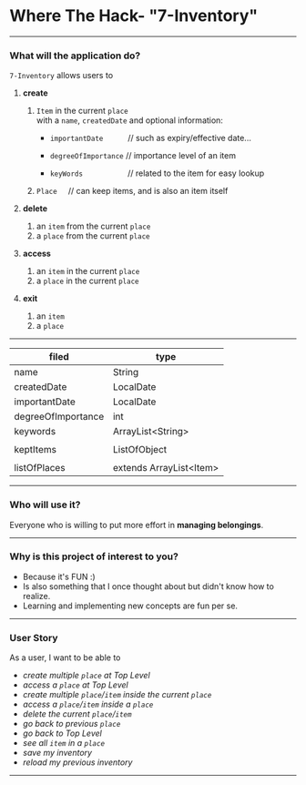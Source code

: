 # Where The Hack- "7-Inventory"

---

### What will the application do?

`7-Inventory` allows users to 

1. **create** 
   1. `Item` in the current `place`   
   with a `name`, `createdDate` and optional information:

      - `importantDate` &nbsp;&nbsp;&nbsp;&nbsp;&nbsp;
      &nbsp;&nbsp;&nbsp;
      // such as expiry/effective date...

      - `degreeOfImportance` // importance level of an item
     
      - `keyWords` &nbsp;&nbsp;&nbsp;&nbsp;&nbsp;
      &nbsp;&nbsp;&nbsp;&nbsp;&nbsp;&nbsp;
      &nbsp;&nbsp;&nbsp;&nbsp;&nbsp;
      // related to the item for easy lookup

   3. `Place` &nbsp;&nbsp;&nbsp;
   // can keep items, and is also an item itself

[//]: # ()
[//]: # (   3. `ListOfObjects` &nbsp; )

[//]: # (   // can keep items or places    )

[//]: # (      &nbsp;&nbsp;&nbsp;&nbsp;&nbsp;&nbsp;)

[//]: # (      &nbsp;&nbsp;&nbsp;&nbsp;&nbsp;&nbsp;)

[//]: # (      &nbsp;&nbsp;&nbsp;&nbsp;&nbsp;&nbsp;)

[//]: # (      &nbsp;&nbsp;&nbsp;&nbsp;&nbsp;&nbsp;)

[//]: # (      &nbsp;&nbsp;&nbsp;&nbsp;&nbsp;&nbsp;)

[//]: # (   // meaning can be `listOfItems` or `listOfPlaces`)


[//]: # (   3. a `place` to a `listOfPlaces`)

2. **delete**
   1. an `item` from the current `place`
   2. a `place` from the current `place`

3. **access**
   1. an `item` in the current `place`
   2. a `place` in the current `place`

4. **exit**
   1. an `item`
   2. a `place`

[//]: # (5. `find`)

[//]: # (    1. an `item` based on `name` or `createdDate`   )

[//]: # (   &nbsp;&nbsp;&nbsp;&nbsp;&nbsp;&nbsp;&nbsp;)

[//]: # (   &nbsp;&nbsp;&nbsp;&nbsp;&nbsp;&nbsp;&nbsp;&nbsp;)

[//]: # (   // return the `place` where it is kept if found)

[//]: # (6. `tryFind`)

[//]: # (   1. try to find an `item`/`place`by comparing it )

[//]: # (   to its **related information**, and return the `place` )

[//]: # (   or a path to the `item`)

[//]: # (   \- &#40;if item is kept in a place, )

[//]: # (   and the place is kept in another place...&#41;)

[//]: # (7. `getAll`)

[//]: # (   1. `item` &nbsp;&nbsp;&nbsp;)

[//]: # (   in a `place`)

[//]: # (   2. `place` in the system and all `item` kept in these `place`)

[//]: # ()
[//]: # (8. `getTimeline`)

[//]: # (   1. return a timeline &#40;important dates&#41; of all `item` kept)

[//]: # (      - e.g. expiry dates of food in the fridge)

---

| filed             | type                     |
|-------------------| ------------------------ |
| name              | String                   |
| createdDate       | LocalDate                |
| importantDate     | LocalDate                |
| degreeOfImportance| int                      |
| keywords          | ArrayList\<String>       |
|                   |                          |
| keptItems         | ListOfObject             |
|                   |                          |
| listOfPlaces      | extends ArrayList\<Item> |

[//]: # ()
[//]: # (---)

[//]: # ()
[//]: # (| class        | method and description | return type |)

[//]: # (| ------------ | ---------------------- | ----------- |)

[//]: # (| Place        | add&#40;Item item&#41;         | void        |)

[//]: # (| Place        | remove&#40;Item item&#41;      | void        |)

[//]: # (| Place        | find&#40;String name&#41;      | int         |)

[//]: # (| Place        | find&#40;LocalDate date&#41;   | int         |)

[//]: # (| Place        | getAll&#40;&#41;               | String      |)

[//]: # (| Place        | getTimeline&#40;&#41;          | String      |)

[//]: # (| ListOfObject | getEverything&#40;&#41;        | String      |)

[//]: # (| ListOfObject | getEveryTimeline&#40;&#41;     | String      |)

---

### Who will use it?

Everyone who is willing to put more 
effort in **managing belongings**.

---

### Why is this project of interest to you?

- Because it's FUN :)
- Is also something that 
I once thought about but didn't know how to realize.
- Learning and implementing new concepts are fun per se.

---

### User Story

As a user, I want to be able to
- _create multiple `place` at Top Level_
- _access a `place` at Top Level_
- _create multiple `place`/`item` inside the current `place`_
- _access a `place`/`item` inside a `place`_
- _delete the current `place`/`item`_
- _go back to previous `place`_
- _go back to Top Level_
- _see all `item` in a `place`_
- _save my inventory_
- _reload my previous inventory_

[//]: # (- _get a timeline for all `item` in all `place`_)
[//]: # (- _find an `item` by its name_)
[//]: # (- _find an `item` by fuzzy search_)

---
